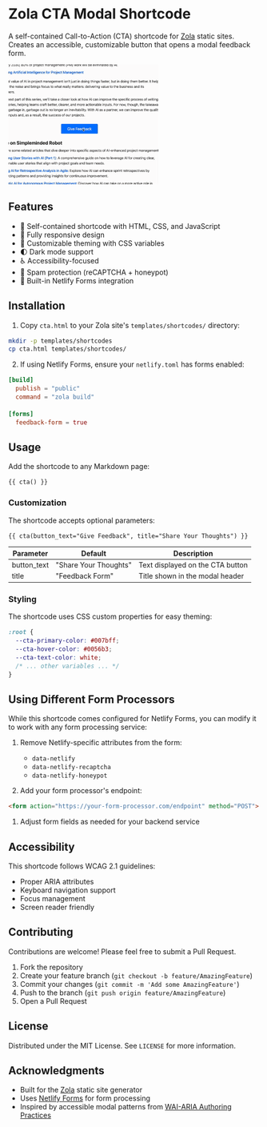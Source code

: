 # Zola CTA Modal Shortcode

A self-contained Call-to-Action (CTA) shortcode for [Zola](https://www.getzola.org/) static sites. Creates an accessible, customizable button that opens a modal feedback form.

![Demo of CTA Modal](demo/zolacta.gif)

## Features

- 🎯 Self-contained shortcode with HTML, CSS, and JavaScript
- 📱 Fully responsive design
- 🎨 Customizable theming with CSS variables
- 🌓 Dark mode support
- ♿ Accessibility-focused
- 🤖 Spam protection (reCAPTCHA + honeypot)
- 📨 Built-in Netlify Forms integration

## Installation

1. Copy `cta.html` to your Zola site's `templates/shortcodes/` directory:

```bash
mkdir -p templates/shortcodes
cp cta.html templates/shortcodes/
```

2. If using Netlify Forms, ensure your `netlify.toml` has forms enabled:

```toml
[build]
  publish = "public"
  command = "zola build"

[forms]
  feedback-form = true
```

## Usage

Add the shortcode to any Markdown page:

```markdown
{{ cta() }}
```

### Customization

The shortcode accepts optional parameters:

```markdown
{{ cta(button_text="Give Feedback", title="Share Your Thoughts") }}
```

| Parameter | Default | Description |
|-----------|---------|-------------|
| button_text | "Share Your Thoughts" | Text displayed on the CTA button |
| title | "Feedback Form" | Title shown in the modal header |

### Styling

The shortcode uses CSS custom properties for easy theming:

```css
:root {
  --cta-primary-color: #007bff;
  --cta-hover-color: #0056b3;
  --cta-text-color: white;
  /* ... other variables ... */
}
```

## Using Different Form Processors

While this shortcode comes configured for Netlify Forms, you can modify it to work with any form processing service:

1. Remove Netlify-specific attributes from the form:
   - `data-netlify`
   - `data-netlify-recaptcha`
   - `data-netlify-honeypot`

2. Add your form processor's endpoint:

```html
<form action="https://your-form-processor.com/endpoint" method="POST">
```

1. Adjust form fields as needed for your backend service

## Accessibility

This shortcode follows WCAG 2.1 guidelines:

- Proper ARIA attributes
- Keyboard navigation support
- Focus management
- Screen reader friendly

## Contributing

Contributions are welcome! Please feel free to submit a Pull Request.

1. Fork the repository
2. Create your feature branch (`git checkout -b feature/AmazingFeature`)
3. Commit your changes (`git commit -m 'Add some AmazingFeature'`)
4. Push to the branch (`git push origin feature/AmazingFeature`)
5. Open a Pull Request

## License

Distributed under the MIT License. See `LICENSE` for more information.

## Acknowledgments

- Built for the [Zola](https://www.getzola.org/) static site generator
- Uses [Netlify Forms](https://www.netlify.com/products/forms/) for form processing
- Inspired by accessible modal patterns from [WAI-ARIA Authoring Practices](https://www.w3.org/WAI/ARIA/apg/patterns/dialog-modal/)
